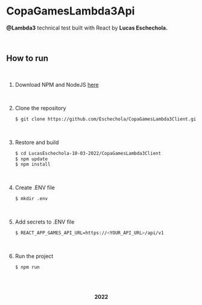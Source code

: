 # CopaGamesLambda3Api

<strong>@Lambda3</strong> technical test built with React by <strong>Lucas Eschechola.</strong>

<br>

## How to run

<br>

1. Download NPM and NodeJS <a href="https://nodejs.org/en/">here</a> 

<br>

2. Clone the repository
    
    ```bash
    $ git clone https://github.com/Eschechola/CopaGamesLambda3Client.git
    ```

<br>

3. Restore and build
    
    ```bash
    $ cd LucasEschechola-10-03-2022/CopaGamesLambda3Client
    $ npm update
    $ npm install 
    ```

<br>

4. Create .ENV file
    
    ```bash
    $ mkdir .env
    ```

<br>

5. Add secrets to .ENV file
    
    ```bash
    $ REACT_APP_GAMES_API_URL=https://<YOUR_API_URL>/api/v1
    ```

<br>

6. Run the project
     
    ```bash
    $ npm run
    ```

<br><br>
<p align="center"><strong>2022</strong></p>